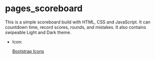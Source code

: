 # pages_scoreboard

This is a simple scoreboard build with HTML, CSS and JavaScript.
It can countdown time, record scores, rounds, and mistakes.
It also contains swipeable Light and Dark theme.

* Icon:

    <a href="https://icons.getbootstrap.com/" title="">Bootstrap Icons</a>
